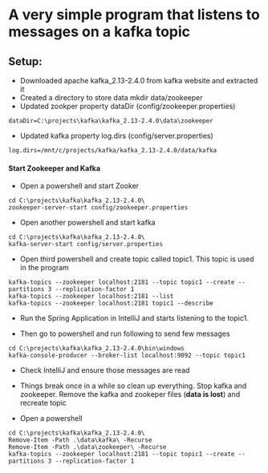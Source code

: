 # A very simple program that listens to messages on a kafka topic


## Setup:
* Downloaded apache kafka_2.13-2.4.0 from kafka website and extracted it
* Created a directory to store data
   	mkdir data/zookeeper
* Updated zookper property dataDir  (config/zookeeper.properties) 
~~~~
dataDir=C:\projects\kafka\kafka_2.13-2.4.0\data\zookeeper
~~~~

* Updated kafka property log.dirs (config/server.properties)
~~~~
log.dirs=/mnt/c/projects/kafka/kafka_2.13-2.4.0/data/kafka
~~~~

#### Start Zookeeper and Kafka
* Open a powershell and start Zooker
~~~~
cd C:\projects\kafka\kafka_2.13-2.4.0\
zookeeper-server-start config/zookeeper.properties
~~~~

* Open another powershell and start kafka
~~~~
cd C:\projects\kafka\kafka_2.13-2.4.0\
kafka-server-start config/server.properties
~~~~

* Open third powershell and create topic called topic1.  This topic is used in the program
~~~~
kafka-topics --zookeeper localhost:2181 --topic topic1 --create --partitions 3 --replication-factor 1
kafka-topics --zookeeper localhost:2181 --list
kafka-topics --zookeeper localhost:2181 topic1 --describe
~~~~

* Run the Spring Application in IntelliJ and starts listening to the topic1.

* Then go to powershell and run following to send few messages
~~~~
cd C:\projects\kafka\kafka_2.13-2.4.0\bin\windows
kafka-console-producer --broker-list localhost:9092 --topic topic1
~~~~

* Check IntelliJ and ensure those messages are read


* Things break once in a while so clean up everything.  Stop kafka and zookeeper.  Remove the kafka and zookeper files (**data is lost**) and recreate topic
* Open a powershell
~~~~
cd C:\projects\kafka\kafka_2.13-2.4.0\
Remove-Item -Path .\data\kafka\ -Recurse
Remove-Item -Path .\data\zookeeper\ -Recurse
kafka-topics --zookeeper localhost:2181 --topic topic1 --create --partitions 3 --replication-factor 1


